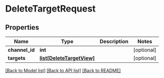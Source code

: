 # DeleteTargetRequest

## Properties
Name | Type | Description | Notes
------------ | ------------- | ------------- | -------------
**channel_id** | **int** |  | [optional] 
**targets** | [**list[DeleteTargetView]**](DeleteTargetView.md) |  | [optional] 

[[Back to Model list]](../README.md#documentation-for-models) [[Back to API list]](../README.md#documentation-for-api-endpoints) [[Back to README]](../README.md)

